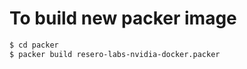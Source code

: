 # To build new packer image

```bash
$ cd packer
$ packer build resero-labs-nvidia-docker.packer
```